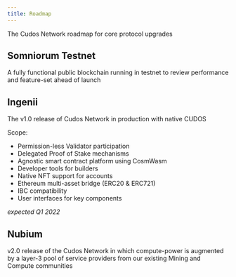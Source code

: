 ```yaml
---
title: Roadmap
---
```


The Cudos Network roadmap for core protocol upgrades

## Somniorum Testnet

A fully functional public blockchain running in testnet to review performance and feature-set ahead of launch

## Ingenii

The v1.0 release of Cudos Network in production with native CUDOS

Scope:
- Permission-less Validator participation
- Delegated Proof of Stake mechanisms
- Agnostic smart contract platform using CosmWasm
- Developer tools for builders
- Native NFT support for accounts
- Ethereum multi-asset bridge (ERC20 & ERC721)
- IBC compatibility
- User interfaces for key components

*expected Q1 2022*

## Nubium

v2.0 release of the Cudos Network in which compute-power is augmented by a layer-3 pool of service providers from our existing Mining and Compute communities
